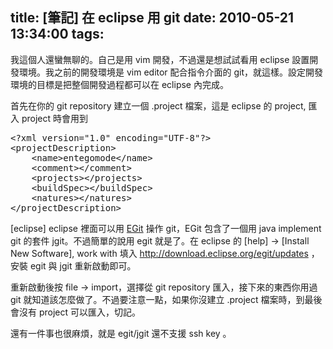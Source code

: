 title: \[筆記\] 在 eclipse 用 git
date: 2010-05-21 13:34:00
tags: 
---

我這個人還蠻無聊的。自己是用 vim 開發，不過還是想試試看用 eclipse 設置開發環境。我之前的開發環境是 vim editor 配合指令介面的 git，就這樣。設定開發環境的目標是把整個開發過程都可以在 eclipse 內完成。

首先在你的 git repository 建立一個 .project 檔案，這是 eclipse 的 project, 匯入 project 時會用到
<pre class="brush: xml">&lt;?xml version="1.0" encoding="UTF-8"?&gt;
&lt;projectDescription&gt;
    &lt;name&gt;entegomode&lt;/name&gt;
    &lt;comment&gt;&lt;/comment&gt;
    &lt;projects&gt;&lt;/projects&gt;
    &lt;buildSpec&gt;&lt;/buildSpec&gt;
    &lt;natures&gt;&lt;/natures&gt;
&lt;/projectDescription&gt;
</pre>
[eclipse]
eclipse 裡面可以用 [EGit](http://www.eclipse.org/egit/) 操作 git，EGit 包含了一個用 java implement git 的套件 jgit。不過簡單的說用 egit 就是了。在 eclipse 的 [help] → [Install New Software], work with 填入  http://download.eclipse.org/egit/updates ，安裝 egit 與 jgit 重新啟動即可。

重新啟動後按 file&nbsp;→ import，選擇從 git repository 匯入，接下來的東西你用過 git 就知道該怎麼做了。不過要注意一點，如果你沒建立 .project 檔案時，到最後會沒有 project 可以匯入，切記。

還有一件事也很麻煩，就是 egit/jgit 還不支援 ssh key 。